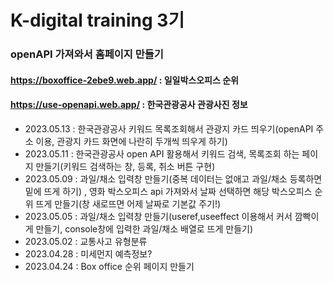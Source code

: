 # K-digital training 3기

### openAPI 가져와서 홈페이지 만들기
#### https://boxoffice-2ebe9.web.app/ : 일일박스오피스 순위
#### https://use-openapi.web.app/ : 한국관광공사 관광사진 정보 
+ 2023.05.13 : 한국관광공사 키워드 목록조회해서 관광지 카드 띄우기(openAPI 주소 이용, 관광지 카드 화면에 나란히 두개씩 띄우게 하기)
+ 2023.05.11 : 한국관광공사 open API 활용해서 키워드 검색, 목록조회 하는 페이지 만들기(키워드 검색하는 창, 등록, 취소 버튼 구현) 
+ 2023.05.09 : 과일/채소 입력창 만들기(중복 데이터는 없애고 과일/채소 등록하면 밑에 뜨게 하기) , 영화 박스오피스 api 가져와서 날짜 선택하면 해당 박스오피스 순위 뜨게 만들기(창 새로뜨면 어제 날짜로 기본값 주기!)
+ 2023.05.05 : 과일/채소 입력창 만들기(useref,useeffect 이용해서 커서 깜빡이게 만들기, console창에 입력한 과일/채소 배열로 뜨게 만들기)
+ 2023.05.02 : 교통사고 유형분류
+ 2023.04.28 : 미세먼지 예측정보? 
+ 2023.04.24 : Box office 순위 페이지 만들기 
